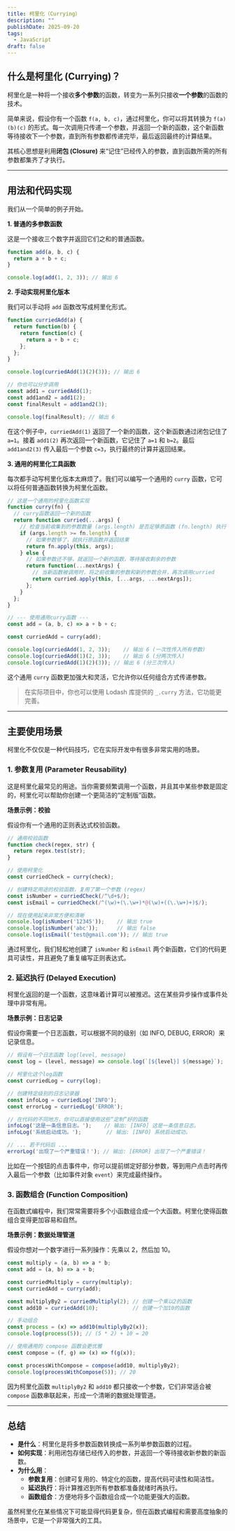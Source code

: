 ```yaml
---
title: 柯里化（Currying）
description: ""
publishDate: 2025-09-20
tags:
  - JavaScript
draft: false
---
```




## 什么是柯里化 (Currying)？

柯里化是一种将一个接收**多个参数**的函数，转变为一系列只接收**一个参数**的函数的技术。

简单来说，假设你有一个函数 `f(a, b, c)`，通过柯里化，你可以将其转换为 `f(a)(b)(c)` 的形式。每一次调用只传递一个参数，并返回一个新的函数，这个新函数等待接收下一个参数，直到所有参数都传递完毕，最后返回最终的计算结果。

其核心思想是利用**闭包 (Closure)** 来“记住”已经传入的参数，直到函数所需的所有参数都集齐了才执行。

---

## 用法和代码实现

我们从一个简单的例子开始。

**1. 普通的多参数函数**

这是一个接收三个数字并返回它们之和的普通函数。

```javascript
function add(a, b, c) {
  return a + b + c;
}

console.log(add(1, 2, 3)); // 输出 6
```

**2. 手动实现柯里化版本**

我们可以手动将 `add` 函数改写成柯里化形式。

```javascript
function curriedAdd(a) {
  return function(b) {
    return function(c) {
      return a + b + c;
    };
  };
}

console.log(curriedAdd(1)(2)(3)); // 输出 6

// 你也可以分步调用
const add1 = curriedAdd(1);
const add1and2 = add1(2);
const finalResult = add1and2(3);

console.log(finalResult); // 输出 6
```

在这个例子中，`curriedAdd(1)` 返回了一个新的函数，这个新函数通过闭包记住了 `a=1`。接着 `add1(2)` 再次返回一个新函数，它记住了 `a=1` 和 `b=2`。最后 `add1and2(3)` 传入最后一个参数 `c=3`，执行最终的计算并返回结果。

**3. 通用的柯里化工具函数**

每次都手动写柯里化版本太麻烦了。我们可以编写一个通用的 `curry` 函数，它可以将任何普通函数转换为柯里化函数。

```javascript
// 这是一个通用的柯里化函数实现
function curry(fn) {
  // curry函数返回一个新的函数
  return function curried(...args) {
    // 检查当前收集到的参数数量 (args.length) 是否足够原函数 (fn.length) 执行
    if (args.length >= fn.length) {
      // 如果参数够了，就执行原函数并返回结果
      return fn.apply(this, args);
    } else {
      // 如果参数还不够，就返回一个新的函数，等待接收剩余的参数
      return function(...nextArgs) {
        // 当新函数被调用时，将之前收集的参数和新的参数合并，再次调用curried
        return curried.apply(this, [...args, ...nextArgs]);
      };
    }
  };
}

// --- 使用通用curry函数 ---
const add = (a, b, c) => a + b + c;

const curriedAdd = curry(add);

console.log(curriedAdd(1, 2, 3));    // 输出 6 (一次性传入所有参数)
console.log(curriedAdd(1)(2, 3));    // 输出 6 (分两次传入)
console.log(curriedAdd(1)(2)(3)); // 输出 6 (分三次传入)
```

这个通用 `curry` 函数更加强大和灵活，它允许你以任何组合方式传递参数。

> 在实际项目中，你也可以使用 Lodash 库提供的 `_.curry` 方法，它功能更完善。

---

## 主要使用场景

柯里化不仅仅是一种代码技巧，它在实际开发中有很多非常实用的场景。

### 1. 参数复用 (Parameter Reusability)

这是柯里化最常见的用途。当你需要频繁调用一个函数，并且其中某些参数是固定的，柯里化可以帮助你创建一个更简洁的“定制版”函数。

**场景示例：校验**

假设你有一个通用的正则表达式校验函数。

```javascript
// 通用校验函数
function check(regex, str) {
  return regex.test(str);
}

// 使用柯里化
const curriedCheck = curry(check);

// 创建特定用途的校验函数，复用了第一个参数 (regex)
const isNumber = curriedCheck(/^\d+$/);
const isEmail = curriedCheck(/^(\w)+(\.\w+)*@(\w)+((\.\w+)+)$/);

// 现在使用起来非常方便和清晰
console.log(isNumber('12345'));    // 输出 true
console.log(isNumber('abc'));      // 输出 false
console.log(isEmail('test@gmail.com')); // 输出 true
```

通过柯里化，我们轻松地创建了 `isNumber` 和 `isEmail` 两个新函数，它们的代码更具可读性，并且避免了重复编写正则表达式。

### 2. 延迟执行 (Delayed Execution)

柯里化返回的是一个函数，这意味着计算可以被推迟。这在某些异步操作或事件处理中非常有用。

**场景示例：日志记录**

假设你需要一个日志函数，可以根据不同的级别（如 INFO, DEBUG, ERROR）来记录信息。

```javascript
// 假设有一个日志函数 log(level, message)
const log = (level, message) => console.log(`[${level}] ${message}`);

// 柯里化这个log函数
const curriedLog = curry(log);

// 创建特定级别的日志记录器
const infoLog = curriedLog('INFO');
const errorLog = curriedLog('ERROR');

// 在代码的不同地方，你可以直接使用这些“定制”好的函数
infoLog('这是一条信息日志。');    // 输出: [INFO] 这是一条信息日志。
infoLog('系统启动成功。');        // 输出: [INFO] 系统启动成功。

// ... 若干代码后 ...
errorLog('出现了一个严重错误！'); // 输出: [ERROR] 出现了一个严重错误！
```

比如在一个按钮的点击事件中，你可以提前绑定好部分参数，等到用户点击时再传入最后一个参数（比如事件对象 `event`）来完成最终操作。

### 3. 函数组合 (Function Composition)

在函数式编程中，我们常常需要将多个小函数组合成一个大函数。柯里化使得函数组合变得更加容易和自然。

**场景示例：数据处理管道**

假设你想对一个数字进行一系列操作：先乘以 2，然后加 10。

```javascript
const multiply = (a, b) => a * b;
const add = (a, b) => a + b;

const curriedMultiply = curry(multiply);
const curriedAdd = curry(add);

const multiplyBy2 = curriedMultiply(2); // 创建一个乘以2的函数
const add10 = curriedAdd(10);           // 创建一个加10的函数

// 手动组合
const process = (x) => add10(multiplyBy2(x));
console.log(process(5)); // (5 * 2) + 10 = 20

// 使用通用的 compose 函数会更优雅
const compose = (f, g) => (x) => f(g(x));

const processWithCompose = compose(add10, multiplyBy2);
console.log(processWithCompose(5)); // 20
```

因为柯里化函数 `multiplyBy2` 和 `add10` 都只接收一个参数，它们非常适合被 `compose` 函数串联起来，形成一个清晰的数据处理管道。

---

## 总结

*   **是什么**：柯里化是将多参数函数转换成一系列单参数函数的过程。
*   **如何实现**：利用闭包存储已经传入的参数，并返回一个等待接收新参数的新函数。
*   **为什么用**：
    *   **参数复用**：创建可复用的、特定化的函数，提高代码可读性和简洁性。
    *   **延迟执行**：将计算推迟到所有参数都准备就绪时再执行。
    *   **函数组合**：方便地将多个函数组合成一个功能更强大的函数。

虽然柯里化在某些情况下可能显得代码更复杂，但在函数式编程和需要高度抽象的场景中，它是一个非常强大的工具。